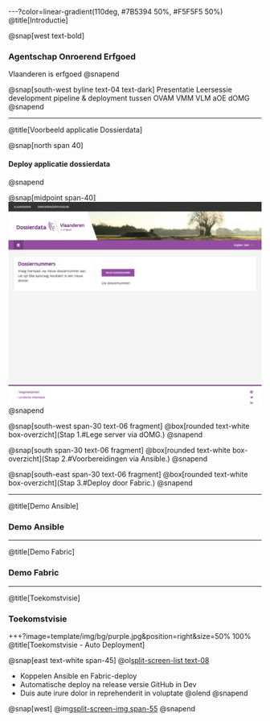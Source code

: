 ---?color=linear-gradient(110deg, #7B5394 50%, #F5F5F5 50%)
@title[Introductie]

<!--
Tip! Get started with this template as follows:
Step 1. Delete the contents of this PITCHME.md file.
Step 2. Start adding your own custom slide content.
Step 3. Copy slide markdown snippets from template/md directory as needed.
-->

@snap[west text-bold]
### Agentschap Onroerend Erfgoed
Vlaanderen is erfgoed
@snapend

@snap[south-west byline text-04 text-dark]
Presentatie Leersessie development pipeline & deployment tussen OVAM VMM VLM aOE dOMG
@snapend

---
@title[Voorbeeld applicatie Dossierdata]

@snap[north span 40]
#### Deploy applicatie dossierdata
@snapend

@snap[midpoint span-40]
![GATEWAY](template/img/screenshot-dev-dossiers.png)
@snapend

@snap[south-west span-30 text-06 fragment]
@box[rounded text-white box-overzicht](Stap 1.#Lege server via dOMG.)
@snapend

@snap[south span-30 text-06 fragment]
@box[rounded text-white box-overzicht](Stap 2.#Voorbereidingen via Ansible.)
@snapend

@snap[south-east span-30 text-06 fragment]
@box[rounded text-white box-overzicht](Stap 3.#Deploy door Fabric.)
@snapend

---
@title[Demo Ansible]

### Demo Ansible

---

@title[Demo Fabric]

### Demo Fabric

---
@title[Toekomstvisie]

### Toekomstvisie
+++?image=template/img/bg/purple.jpg&position=right&size=50% 100% 
@title[Toekomstvisie - Auto Deployment]

@snap[east text-white span-45]
@ol[split-screen-list text-08](false)
- Koppelen Ansible en Fabric-deploy
- Automatische deploy na release versie GitHub in Dev
- Duis aute irure dolor in reprehenderit in voluptate
@olend
@snapend

@snap[west]
@img[split-screen-img span-55](template/img/developer.jpg)
@snapend
